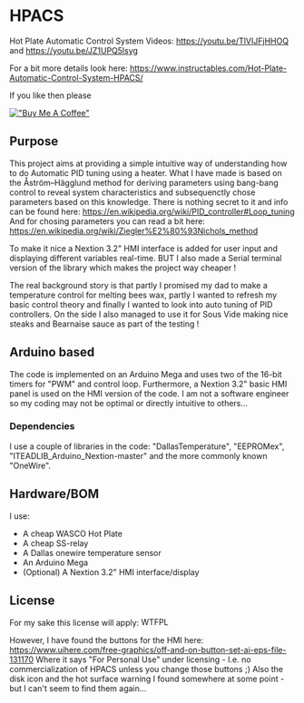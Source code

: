 # HPACS
Hot Plate Automatic Control System
Videos: https://youtu.be/TlVIJFjHHOQ and https://youtu.be/JZ1UPQ5lsyg

For a bit more details look here: https://www.instructables.com/Hot-Plate-Automatic-Control-System-HPACS/

If you like then please

[!["Buy Me A Coffee"](https://www.buymeacoffee.com/assets/img/custom_images/orange_img.png)](https://bmc.link/nic6911w)

## Purpose
This project aims at providing a simple intuitive way of understanding how to do Automatic PID tuning using a heater. What I have made is based on the Åström–Hägglund method for deriving parameters using bang-bang control to reveal system characteristics and subsequenctly chose parameters based on this knowledge. There is nothing secret to it and info can be found here: https://en.wikipedia.org/wiki/PID_controller#Loop_tuning
And for chosing parameters you can read a bit here: https://en.wikipedia.org/wiki/Ziegler%E2%80%93Nichols_method

To make it nice a Nextion 3.2" HMI interface is added for user input and displaying different variables real-time. BUT I also made a Serial terminal version of the library which makes the project way cheaper !

The real background story is that partly I promised my dad to make a temperature control for melting bees wax, partly I wanted to refresh my basic control theory and finally I wanted to look into auto tuning of PID controllers. On the side I also managed to use it for Sous Vide making nice steaks and Bearnaise sauce as part of the testing !

## Arduino based
The code is implemented on an Arduino Mega and uses two of the 16-bit timers for "PWM" and control loop. Furthermore, a Nextion 3.2" basic HMI panel is used on the HMI version of the code. I am not a software engineer so my coding may not be optimal or directly intuitive to others...

### Dependencies
I use a couple of libraries in the code: "DallasTemperature", "EEPROMex", "ITEADLIB_Arduino_Nextion-master" and the more commonly known "OneWire".

## Hardware/BOM
I use:
* A cheap WASCO Hot Plate 
* A cheap SS-relay
* A Dallas onewire temperature sensor 
* An Arduino Mega 
* (Optional) A Nextion 3.2" HMI interface/display

## License
For my sake this license will apply:
<a href="http://www.wtfpl.net/"><img
       src="http://www.wtfpl.net/wp-content/uploads/2012/12/wtfpl-badge-4.png"
       width="80" height="15" alt="WTFPL" /></a>
       
However, I have found the buttons for the HMI here: https://www.uihere.com/free-graphics/off-and-on-button-set-ai-eps-file-131170
Where it says "For Personal Use" under licensing - I.e. no commercialization of HPACS unless you change those buttons ;)
Also the disk icon and the hot surface warning I found somewhere at some point - but I can't seem to find them again...
